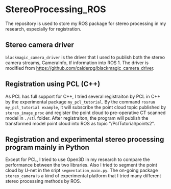 # StereoProcessing_ROS
The repository is used to store my ROS package for stereo processing in my research, especially for registration. 

## Stereo camera driver
`blackmagic_camera_driver` is the driver that I used to publish both the stereo camera streams, CameraInfo, tf information into ROS 1. 
The driver is modified from https://github.com/calderpg/blackmagic_camera_driver.

## Registration using PCL (C++)
As PCL has full support for C++, I tried several registraiton by PCL in C++ by the experimental package `my_pcl_tutorial`. 
By the command `rosrun my_pcl_tutorial example`, it will subscribe the point cloud topic published by `stereo_image_proc` and register 
the point cloud to pre-operative CT scanned model in `./stl` folder. After registraiton, the program will publish the transformed model 
point cloud into ROS as topic "/PclTutorial/points2".

## Registration and experimental stereo processing program mainly in Python
Except for PCL, I tried to use Open3D in my research to compare the performance between the two libraries. 
Also I tried to segment the point cloud by U-net in the sript `segmentation_main.py`.
The on-going package `stereo_camera` is a kind of experimental platform that I tried many different stereo processing methods by ROS.
